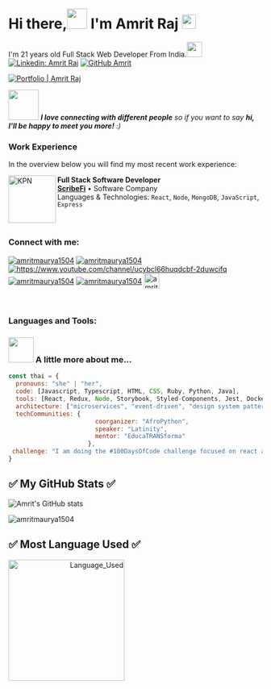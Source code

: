# Hi there,<img src="https://media.giphy.com/media/hvRJCLFzcasrR4ia7z/giphy.gif" height="40px" width="40px"> I'm Amrit Raj  <img src="https://emojis.slackmojis.com/emojis/images/1531849430/4246/blob-sunglasses.gif?1531849430" width="28"/>
I'm 21 years old Full Stack Web Developer From India.<img src="https://media.giphy.com/media/WUlplcMpOCEmTGBtBW/giphy.gif" width="30"> 
<br />
[![Linkedin: Amrit Raj](https://img.shields.io/badge/-rajamrit-blue?style=flat-square&logo=Linkedin&logoColor=white&link=https://www.linkedin.com/in/amrit-r-3400b71bb/)]([https://www.linkedin.com/in/amrit-r-3400b71bb/](https://www.linkedin.com/in/amrit-r-3400b71bb/))
[![GitHub Amrit](https://img.shields.io/github/followers/amritmaurya1504?label=follow&style=social)](https://github.com/amritmaurya1504)

[![Portfolio | Amrit Raj](https://img.shields.io/website?label=portfolio&style=for-the-badge&url=https://amritraj-q0t3o23z3-amritmaurya1504.vercel.app/)](https://amritraj-q0t3o23z3-amritmaurya1504.vercel.app/)

<img src="https://media.giphy.com/media/LnQjpWaON8nhr21vNW/giphy.gif" width="60"> <em><b>I love connecting with different people</b> so if you want to say <b>hi, I'll be happy to meet you more!</b> :)</em>

### Work Experience
In the overview below you will find my most recent work experience:

[<img align="left" height="94px" width="94px" alt="KPN" src="https://res.cloudinary.com/amritrajmaurya/image/upload/v1666256257/AppIcon_talaqn.webp"/>](https://www.scribefi.com/)

**Full Stack Software Developer** \
[**ScribeFi**](https://scribefi.com/) • Software Company \
Languages & Technologies: `React`, `Node`, `MongoDB`, `JavaScript`, `Express` \
<br/>
<br/>

### Connect with me:


<p align="left">
<a href="https://www.linkedin.com/in/amrit-r-3400b71bb/" target="blank"><img align="center" src="https://img.shields.io/badge/linkedin-%230077B5.svg?style=for-the-badge&logo=linkedin&logoColor=white" alt="amritmaurya1504" /></a>
<a href="https://instagram.com/rajamrit_15" target="blank"><img align="center" src="https://img.shields.io/badge/Instagram-%23E4405F.svg?style=for-the-badge&logo=Instagram&logoColor=white" alt="amritmaurya1504" /></a>
<a href="https://www.youtube.com/infoskillx/" target="blank"><img align="center" src="https://img.shields.io/badge/YouTube-%23FF0000.svg?style=for-the-badge&logo=YouTube&logoColor=white" alt="https://www.youtube.com/channel/ucybcl66huqdcbf-2duwcifq" /></a>
<a href="https://www.hackerrank.com/bigo_15" target="blank"><img align="center" src="https://img.shields.io/badge/-Hackerrank-2EC866?style=for-the-badge&logo=HackerRank&logoColor=white" alt="amritmaurya1504" /></a>
<a href="https://leetcode.com/rajamrit_15/" target="blank"><img align="center" src="https://img.shields.io/badge/LeetCode-000000?style=for-the-badge&logo=LeetCode&logoColor=#d16c06" alt="amritmaurya1504" /></a>
<a href="https://auth.geeksforgeeks.org/user/rajamrit15/practice/" target="blank"><img align="center" src="https://raw.githubusercontent.com/rahuldkjain/github-profile-readme-generator/master/src/images/icons/Social/geeks-for-geeks.svg" alt="amritmaurya1504" height="30" widht="40" /></a>
  

</p>

<br />

### Languages and Tools:

### <img src="https://media.giphy.com/media/VgCDAzcKvsR6OM0uWg/giphy.gif" width="50"> A little more about me...  

```javascript
const thai = {
  pronouns: "she" | "her",
  code: [Javascript, Typescript, HTML, CSS, Ruby, Python, Java],
  tools: [React, Redux, Node, Storybook, Styled-Components, Jest, Docker],
  architecture: ["microservices", "event-driven", "design system pattern"],
  techCommunities: {
                        coorganizer: "AfroPython",
                        speaker: "Latinity",
                        mentor: "EducaTRANSforma"
                      },
 challenge: "I am doing the #100DaysOfCode challenge focused on react and typescript"
}
```



## ✅ My GitHub Stats ✅
![Amrit's GitHub stats](https://github-readme-stats.vercel.app/api?username=amritmaurya1504&count_private=true&stars=true&include_all_commits=true&show_icons=true&theme=radical)
<p><img align="center" src="https://github-readme-streak-stats.herokuapp.com/?user=amritmaurya1504&" alt="amritmaurya1504" /></p>

## ✅ Most Language Used ✅
<p align="right"><img align="left" height="240" width="230" src="https://github-readme-stats.vercel.app/api/top-langs/?username=amritmaurya1504&hide=css&theme=nord" alt="Language_Used" />

</p>

   <br />
   <br />

